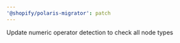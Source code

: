 ```yaml
---
'@shopify/polaris-migrator': patch
---
```


Update numeric operator detection to check all node types
